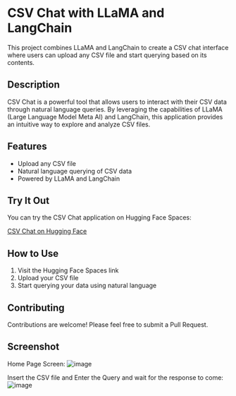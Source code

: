 # CSV Chat with LLaMA and LangChain

This project combines LLaMA and LangChain to create a CSV chat interface where users can upload any CSV file and start querying based on its contents.

## Description

CSV Chat is a powerful tool that allows users to interact with their CSV data through natural language queries. By leveraging the capabilities of LLaMA (Large Language Model Meta AI) and LangChain, this application provides an intuitive way to explore and analyze CSV files.

## Features

- Upload any CSV file
- Natural language querying of CSV data
- Powered by LLaMA and LangChain

## Try It Out

You can try the CSV Chat application on Hugging Face Spaces:

[CSV Chat on Hugging Face](https://huggingface.co/spaces/alamshoaib134/CSV_Chat/blob/main/app.py)

## How to Use

1. Visit the Hugging Face Spaces link
2. Upload your CSV file
3. Start querying your data using natural language

## Contributing

Contributions are welcome! Please feel free to submit a Pull Request.

## Screenshot

Home Page Screen: 
![image](https://github.com/user-attachments/assets/c517a4d1-82eb-441b-b40a-7c849094b062)


Insert the CSV file and Enter the Query and wait for the response to come: 
![image](https://github.com/user-attachments/assets/a090f7ef-c1bb-4e19-bc57-408d1bed76ee)

